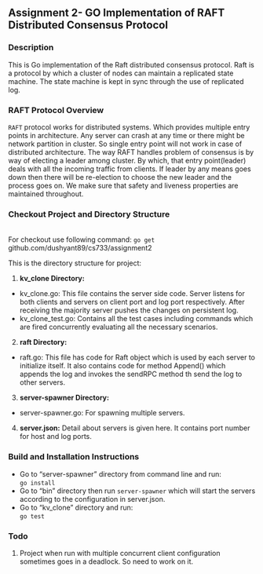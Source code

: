 ## Assignment 2- GO Implementation of RAFT Distributed Consensus Protocol <br/>

### Description

This is Go implementation of the Raft distributed consensus protocol. Raft is a protocol by which a cluster of nodes can maintain a replicated state machine. The state machine is kept in sync through the use of replicated log. 

### RAFT Protocol Overview

<code>RAFT</code> protocol works for distributed systems. Which provides multiple entry points in architecture. Any server can crash at any time or there might be network partition in cluster. So single entry point will not work in case of distributed architecture. 
The way RAFT handles problem of consensus is by way of electing a leader among cluster. By which, that entry point(leader) deals with all the incoming traffic from clients. If leader by any means goes down then there will be re-election to choose the new leader and the process goes on. We make sure that safety and liveness properties are maintained throughout.

### Checkout Project and Directory Structure
<br/>
For checkout use following command:
<code>go get</code> github.com/dushyant89/cs733/assignment2

This is the directory structure for project:
1. <b>kv_clone Directory:</b>
  * kv_clone.go: This file contains the server side code. Server listens for both clients and servers on client port and log port respectively. After receiving the majority server pushes the changes on persistent log.
  * kv_clone_test.go: Contains all the test cases including commands which are fired concurrently evaluating all the necessary scenarios.
2. <b>raft Directory:</b>
  * raft.go: This file has code for Raft object which is used by each server to initialize itself. It also contains code for method Append() which appends the log and invokes the sendRPC method th send the log to other servers.
3. <b>server-spawner Directory:</b>
  * server-spawner.go: For spawning multiple servers.
4. <b>server.json:</b> Detail about servers is given here. It contains port number for host and log ports.


### Build and Installation Instructions
* Go to “server-spawner” directory from command line and run:
<br/><code>go install</code>
* Go to “bin” directory then run <code>server-spawner</code> which will start the servers according to the configuration in server.json.
* Go to “kv_clone” directory and run:
 <br/><code>go test </code>

### Todo
1. Project when run with multiple concurrent client configuration sometimes goes in a deadlock. So need to work on it.
